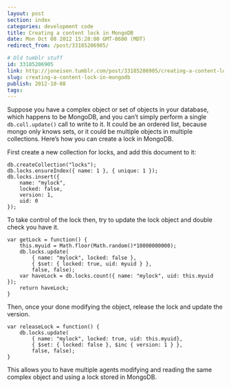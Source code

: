 ```yaml
---
layout: post
section: index
categories: development code
title: Creating a content lock in MongoDB
date: Mon Oct 08 2012 15:28:00 GMT-0600 (MDT)
redirect_from: /post/33185206905/

# Old tumblr stuff
id: 33185206905
link: http://joneisen.tumblr.com/post/33185206905/creating-a-content-lock-in-mongodb
slug: creating-a-content-lock-in-mongodb
publish: 2012-10-08
tags:
---
```



Suppose you have a complex object or set of objects in your database, which happens to be MongoDB, and you can’t simply perform a single `db.coll.update()` call to write to it. It could be an ordered list, because mongo only knows sets, or it could be multiple objects in multiple collections. Here’s how you can create a lock in MongoDB.

First create a new collection for locks, and add this document to it:

    db.createCollection("locks");
    db.locks.ensureIndex({ name: 1 }, { unique: 1 });
    db.locks.insert({
        name: "mylock",
        locked: false,
        version: 1,
        uid: 0
    });

To take control of the lock then, try to update the lock object and double check you have it.

    var getLock = function() {
        this.myuid = Math.floor(Math.random()*10000000000);
        db.locks.update(
            { name: "mylock", locked: false },
            { $set: { locked: true, uid: myuid } },
            false, false);
        var haveLock = db.locks.count({ name: "mylock", uid: this.myuid });
        return haveLock;
    }

Then, once your done modifying the object, release the lock and update the version.

    var releaseLock = function() {
        db.locks.update(
            { name: "mylock", locked: true, uid: this.myuid},
            { $set: { locked: false }, $inc { version: 1 } },
            false, false);
    }

This allows you to have multiple agents modifying and reading the same complex object and using a lock stored in MongoDB.

